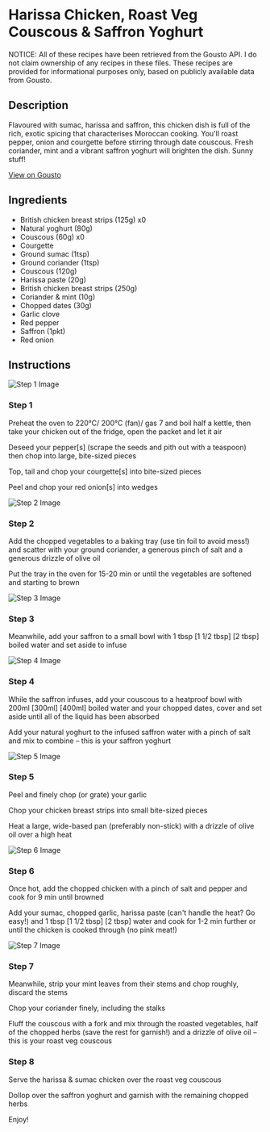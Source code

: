 # Harissa Chicken, Roast Veg Couscous & Saffron Yoghurt

NOTICE: All of these recipes have been retrieved from the Gousto API. I do not claim ownership of any recipes in these files. These recipes are provided for informational purposes only, based on publicly available data from Gousto.

## Description

Flavoured with sumac, harissa and saffron, this chicken dish is full of the rich, exotic spicing that characterises Moroccan cooking. You'll roast pepper, onion and courgette before stirring through date couscous. Fresh coriander, mint and a vibrant saffron yoghurt will brighten the dish. Sunny stuff!

[View on Gousto](https://www.gousto.co.uk/recipes/cookbook/harissa-chicken-roast-veg-couscous-saffron-yoghurt)

## Ingredients

- British chicken breast strips (125g) x0
- Natural yoghurt (80g)
- Couscous (60g) x0
- Courgette
- Ground sumac (1tsp)
- Ground coriander (1tsp)
- Couscous (120g)
- Harissa paste (20g)
- British chicken breast strips (250g)
- Coriander & mint (10g)
- Chopped dates (30g)
- Garlic clove
- Red pepper
- Saffron (1pkt)
- Red onion

## Instructions

![Step 1 Image](https://production-media.gousto.co.uk/cms/recipe-step-image/1105.-step-1-x200.jpg)

### Step 1

Preheat the oven to 220°C/ 200°C (fan)/ gas 7 and boil half a kettle, then take your chicken out of the fridge, open the packet and let it air

Deseed your pepper[s] (scrape the seeds and pith out with a teaspoon) then chop into large, bite-sized pieces

Top, tail and chop your courgette[s] into bite-sized pieces

Peel and chop your red onion[s] into wedges

![Step 2 Image](https://production-media.gousto.co.uk/cms/recipe-step-image/1105.-step-2-x200.jpg)

### Step 2

Add the chopped vegetables to a baking tray (use tin foil to avoid mess!) and scatter with your ground coriander, a generous pinch of salt and a generous drizzle of olive oil

Put the tray in the oven for 15-20 min or until the vegetables are softened and starting to brown

![Step 3 Image](https://production-media.gousto.co.uk/cms/recipe-step-image/1105.-step-3-x200.jpg)

### Step 3

Meanwhile, add your saffron to a small bowl with 1 tbsp <span class="text-purple">[1 1/2 tbsp]</span> <span class="text-danger">[2 tbsp]</span> boiled water and set aside to infuse

![Step 4 Image](https://production-media.gousto.co.uk/cms/recipe-step-image/Step-4-copy-2-1725363246585-x200.jpg)

### Step 4

While the saffron infuses, add your couscous to a heatproof bowl with 200ml <span class="text-purple">[300ml]</span><span class="text-danger"> [400ml] </span>boiled water and your chopped dates, cover and set aside until all of the liquid has been absorbed

Add your natural yoghurt to the infused saffron water with a pinch of salt and mix to combine – this is your saffron yoghurt

![Step 5 Image](https://production-media.gousto.co.uk/cms/recipe-step-image/Step-5-copy-2-1725363234984-x200.jpg)

### Step 5

Peel and finely chop (or grate) your garlic

Chop your chicken breast strips into small bite-sized pieces

Heat a large, wide-based pan (preferably non-stick) with a drizzle of olive oil over a high heat

![Step 6 Image](https://production-media.gousto.co.uk/cms/recipe-step-image/1105.-step-6-x200.jpg)

### Step 6

Once hot, add the chopped chicken with a pinch of salt and pepper and cook for 9 min until browned

Add your sumac, chopped garlic, harissa paste (can't handle the heat? Go easy!) and 1 tbsp <span class="text-purple">[1 1/2 tbsp]</span> <span class="text-danger">[2 tbsp]</span> water and cook for 1-2 min further or until the chicken is cooked through (no pink meat!)

![Step 7 Image](https://production-media.gousto.co.uk/cms/recipe-step-image/1105.-step-7-x200.jpg)

### Step 7

Meanwhile, strip your mint leaves from their stems and chop roughly, discard the stems

Chop your coriander finely, including the stalks

Fluff the couscous with a fork and mix through the roasted vegetables, half of the chopped herbs (save the rest for garnish!) and a drizzle of olive oil – this is your roast veg couscous

### Step 8

Serve the harissa & sumac chicken over the roast veg couscous

Dollop over the saffron yoghurt and garnish with the remaining chopped herbs

Enjoy!

